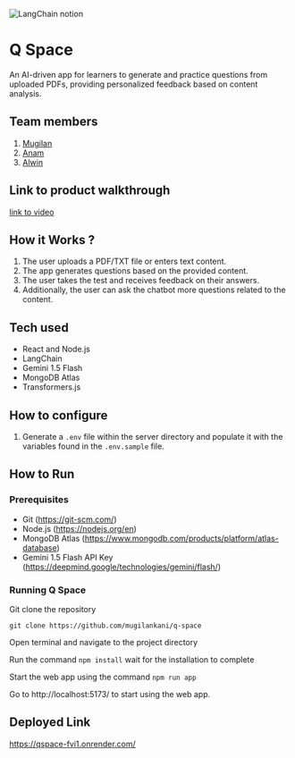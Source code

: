 ![LangChain notion](https://github.com/TH-Activities/saturday-hack-night-template/assets/117498997/af58a18d-932c-4ee7-870b-20820cfa3f3f)

# Q Space

An AI-driven app for learners to generate and practice questions from uploaded PDFs, providing personalized feedback based on content analysis.

## Team members

1. [Mugilan](https://github.com/mugilankani)
2. [Anam](https://github.com/Anam-Ashraf7)
3. [Alwin](https://github.com/AlwinSunil)

## Link to product walkthrough

[link to video](https://www.loom.com/share/5c9e402e81024a719a2fa57d493baa2c?sid=5dbf9772-7f3c-4cc4-aef7-04d0b2d1bbfe)

## How it Works ?

1. The user uploads a PDF/TXT file or enters text content.
2. The app generates questions based on the provided content.
3. The user takes the test and receives feedback on their answers.
4. Additionally, the user can ask the chatbot more questions related to the content.

## Tech used

- React and Node.js
- LangChain
- Gemini 1.5 Flash
- MongoDB Atlas
- Transformers.js

## How to configure

1. Generate a `.env` file within the server directory and populate it with the variables found in the `.env.sample` file.

## How to Run

### Prerequisites

- Git (https://git-scm.com/)
- Node.js (https://nodejs.org/en)
- MongoDB Atlas (https://www.mongodb.com/products/platform/atlas-database)
- Gemini 1.5 Flash API Key (https://deepmind.google/technologies/gemini/flash/)

### Running Q Space

Git clone the repository

`git clone https://github.com/mugilankani/q-space`

Open terminal and navigate to the project directory

Run the command
`npm install` wait for the installation to complete

Start the web app using the command
`npm run app`

Go to http://localhost:5173/ to start using the web app.

## Deployed Link

https://qspace-fvi1.onrender.com/
